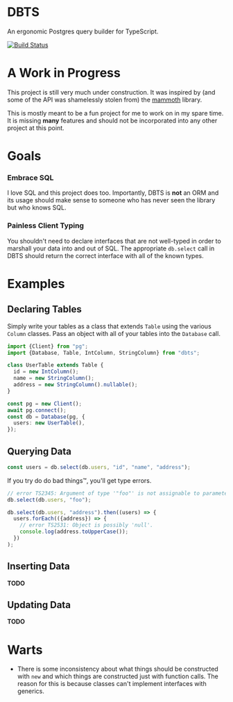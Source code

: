 # DBTS
An ergonomic Postgres query builder for TypeScript.

[![Build Status](https://travis-ci.org/travigd/dbts.svg?branch=master)](https://travis-ci.org/travigd/dbts)

# A Work in Progress
This project is still very much under construction.
It was inspired by (and some of the API was shamelessly stolen from) the [mammoth](https://github.com/Ff00ff/mammoth) library.

This is mostly meant to be a fun project for me to work on in my spare time.
It is missing **many** features and should not be incorporated into any other project at this point.

# Goals

### Embrace SQL
I love SQL and this project does too.
Importantly, DBTS is **not** an ORM and its usage should make sense to someone who has never seen the library but who knows SQL.

### Painless Client Typing
You shouldn't need to declare interfaces that are not well-typed in order to marshall your data into and out of SQL.
The appropriate `db.select` call in DBTS should return the correct interface with all of the known types.

# Examples

## Declaring Tables
Simply write your tables as a class that extends `Table` using the various `Column` classes.
Pass an object with all of your tables into the `Database` call.
```ts
import {Client} from "pg";
import {Database, Table, IntColumn, StringColumn} from "dbts";

class UserTable extends Table {
  id = new IntColumn();
  name = new StringColumn();
  address = new StringColumn().nullable();
}

const pg = new Client();
await pg.connect();
const db = Database(pg, {
  users: new UserTable(),
});
```

## Querying Data
```ts
const users = db.select(db.users, "id", "name", "address");
```

If you try do do bad things™, you'll get type errors.
```ts
// error TS2345: Argument of type '"foo"' is not assignable to parameter of type '"id" | "name" | "address"
db.select(db.users, "foo");

db.select(db.users, "address").then((users) => {
  users.forEach(({address}) => {
    // error TS2531: Object is possibly 'null'.
    console.log(address.toUpperCase());
  })
);
```

## Inserting Data
**TODO**

## Updating Data
**TODO**

# Warts
* There is some inconsistency about what things should be constructed with `new` and which things are constructed just
  with function calls. The reason for this is because classes can't implement interfaces with generics.
